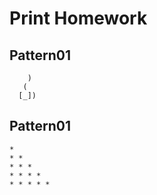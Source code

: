 # Print Homework

## Pattern01

```
    )
   (
  [_])
```

## Pattern01

```
*
* *
* * *
* * * *
* * * * *
```